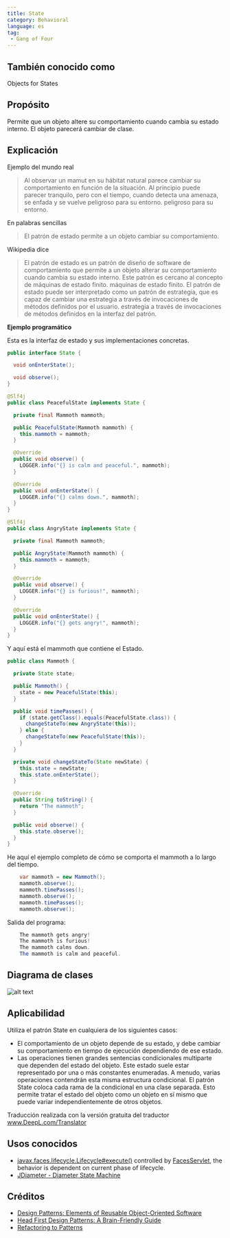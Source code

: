 ```yaml
---
title: State
category: Behavioral
language: es
tag:
 - Gang of Four
---
```


## También conocido como

Objects for States

## Propósito

Permite que un objeto altere su comportamiento cuando cambia su estado interno. El objeto parecerá
cambiar de clase.

## Explicación

Ejemplo del mundo real

> Al observar un mamut en su hábitat natural parece cambiar su comportamiento en función de la
> situación. Al principio puede parecer tranquilo, pero con el tiempo, cuando detecta una amenaza, se enfada y se vuelve
> peligroso para su entorno.
> peligroso para su entorno.

En palabras sencillas

> El patrón de estado permite a un objeto cambiar su comportamiento.

Wikipedia dice

> El patrón de estado es un patrón de diseño de software de comportamiento que permite a un objeto alterar su
> comportamiento cuando cambia su estado interno. Este patrón es cercano al concepto de máquinas de estado finito.
> máquinas de estado finito. El patrón de estado puede ser interpretado como un patrón de estrategia, que es capaz de
> cambiar una estrategia a través de invocaciones de métodos definidos por el usuario.
> estrategia a través de invocaciones de métodos definidos en la interfaz del patrón.

**Ejemplo programático**

Esta es la interfaz de estado y sus implementaciones concretas.

```java
public interface State {

  void onEnterState();

  void observe();
}

@Slf4j
public class PeacefulState implements State {

  private final Mammoth mammoth;

  public PeacefulState(Mammoth mammoth) {
    this.mammoth = mammoth;
  }

  @Override
  public void observe() {
    LOGGER.info("{} is calm and peaceful.", mammoth);
  }

  @Override
  public void onEnterState() {
    LOGGER.info("{} calms down.", mammoth);
  }
}

@Slf4j
public class AngryState implements State {

  private final Mammoth mammoth;

  public AngryState(Mammoth mammoth) {
    this.mammoth = mammoth;
  }

  @Override
  public void observe() {
    LOGGER.info("{} is furious!", mammoth);
  }

  @Override
  public void onEnterState() {
    LOGGER.info("{} gets angry!", mammoth);
  }
}
```

Y aquí está el mammoth que contiene el Estado.

```java
public class Mammoth {

  private State state;

  public Mammoth() {
    state = new PeacefulState(this);
  }

  public void timePasses() {
    if (state.getClass().equals(PeacefulState.class)) {
      changeStateTo(new AngryState(this));
    } else {
      changeStateTo(new PeacefulState(this));
    }
  }

  private void changeStateTo(State newState) {
    this.state = newState;
    this.state.onEnterState();
  }

  @Override
  public String toString() {
    return "The mammoth";
  }

  public void observe() {
    this.state.observe();
  }
}
```

He aquí el ejemplo completo de cómo se comporta el mammoth a lo largo del tiempo.

```java
    var mammoth = new Mammoth();
    mammoth.observe();
    mammoth.timePasses();
    mammoth.observe();
    mammoth.timePasses();
    mammoth.observe();
```

Salida del programa:

```java
    The mammoth gets angry!
    The mammoth is furious!
    The mammoth calms down.
    The mammoth is calm and peaceful.
```

## Diagrama de clases

![alt text](./etc/state_urm.png "State")

## Aplicabilidad

Utiliza el patrón State en cualquiera de los siguientes casos:

* El comportamiento de un objeto depende de su estado, y debe cambiar su comportamiento en tiempo de ejecución
  dependiendo de ese estado.
* Las operaciones tienen grandes sentencias condicionales multiparte que dependen del estado del objeto. Este estado
  suele estar representado por una o más constantes enumeradas. A menudo, varias operaciones contendrán esta misma
  estructura condicional. El patrón State coloca cada rama de la condicional en una clase separada. Esto permite tratar
  el estado del objeto como un objeto en sí mismo que puede variar independientemente de otros objetos.

Traducción realizada con la versión gratuita del traductor www.DeepL.com/Translator

## Usos conocidos

* [javax.faces.lifecycle.Lifecycle#execute()](http://docs.oracle.com/javaee/7/api/javax/faces/lifecycle/Lifecycle.html#execute-javax.faces.context.FacesContext-)
  controlled by [FacesServlet](http://docs.oracle.com/javaee/7/api/javax/faces/webapp/FacesServlet.html), the behavior
  is dependent on current phase of lifecycle.
* [JDiameter - Diameter State Machine](https://github.com/npathai/jdiameter/blob/master/core/jdiameter/api/src/main/java/org/jdiameter/api/app/State.java)

## Créditos

* [Design Patterns: Elements of Reusable Object-Oriented Software](https://www.amazon.com/gp/product/0201633612/ref=as_li_tl?ie=UTF8&camp=1789&creative=9325&creativeASIN=0201633612&linkCode=as2&tag=javadesignpat-20&linkId=675d49790ce11db99d90bde47f1aeb59)
* [Head First Design Patterns: A Brain-Friendly Guide](https://www.amazon.com/gp/product/0596007124/ref=as_li_tl?ie=UTF8&camp=1789&creative=9325&creativeASIN=0596007124&linkCode=as2&tag=javadesignpat-20&linkId=6b8b6eea86021af6c8e3cd3fc382cb5b)
* [Refactoring to Patterns](https://www.amazon.com/gp/product/0321213351/ref=as_li_tl?ie=UTF8&camp=1789&creative=9325&creativeASIN=0321213351&linkCode=as2&tag=javadesignpat-20&linkId=2a76fcb387234bc71b1c61150b3cc3a7)
